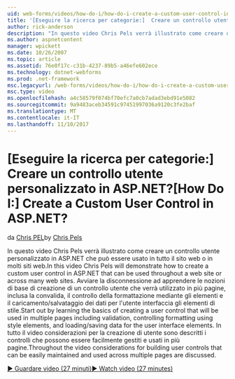 ```yaml
---
uid: web-forms/videos/how-do-i/how-do-i-create-a-custom-user-control-in-aspnet
title: '[Eseguire la ricerca per categorie:]  Creare un controllo utente personalizzato in ASP.NET? | Microsoft Docs'
author: rick-anderson
description: "In questo video Chris Pels verrà illustrato come creare un controllo utente personalizzato in ASP.NET che può essere usato in tutto il sito web o in molti siti web. Sta...."
ms.author: aspnetcontent
manager: wpickett
ms.date: 10/26/2007
ms.topic: article
ms.assetid: 76e0f17c-c31b-4237-89b5-a46efe602ece
ms.technology: dotnet-webforms
ms.prod: .net-framework
msc.legacyurl: /web-forms/videos/how-do-i/how-do-i-create-a-custom-user-control-in-aspnet
msc.type: video
ms.openlocfilehash: a4c58579f074bf70efc7a0cb7adad3ebd91e5082
ms.sourcegitcommit: 9a9483aceb34591c97451997036a9120c3fe2baf
ms.translationtype: MT
ms.contentlocale: it-IT
ms.lasthandoff: 11/10/2017
---
```

<a name="how-do-i--create-a-custom-user-control-in-aspnet"></a><span data-ttu-id="c7150-105">[Eseguire la ricerca per categorie:]  Creare un controllo utente personalizzato in ASP.NET?</span><span class="sxs-lookup"><span data-stu-id="c7150-105">[How Do I:]  Create a Custom User Control in ASP.NET?</span></span>
====================
<span data-ttu-id="c7150-106">da [Chris PEL](https://twitter.com/chrispels)</span><span class="sxs-lookup"><span data-stu-id="c7150-106">by [Chris Pels](https://twitter.com/chrispels)</span></span>

<span data-ttu-id="c7150-107">In questo video Chris Pels verrà illustrato come creare un controllo utente personalizzato in ASP.NET che può essere usato in tutto il sito web o in molti siti web.</span><span class="sxs-lookup"><span data-stu-id="c7150-107">In this video Chris Pels will demonstrate how to create a custom user control in ASP.NET that can be used throughout a web site or across many web sites.</span></span> <span data-ttu-id="c7150-108">Avviare la disconnessione ad apprendere le nozioni di base di creazione di un controllo utente che verrà utilizzato in più pagine, inclusa la convalida, il controllo della formattazione mediante gli elementi e il caricamento/salvataggio dei dati per l'utente interfaccia gli elementi di stile.</span><span class="sxs-lookup"><span data-stu-id="c7150-108">Start out by learning the basics of creating a user control that will be used in multiple pages including validation, controlling formatting using style elements, and loading/saving data for the user interface elements.</span></span> <span data-ttu-id="c7150-109">In tutto il video considerazioni per la creazione di utente sono descritti i controlli che possono essere facilmente gestiti e usati in più pagine.</span><span class="sxs-lookup"><span data-stu-id="c7150-109">Throughout the video considerations for building user controls that can be easily maintained and used across multiple pages are discussed.</span></span>

[<span data-ttu-id="c7150-110">&#9654; Guardare video (27 minuti)</span><span class="sxs-lookup"><span data-stu-id="c7150-110">&#9654; Watch video (27 minutes)</span></span>](https://channel9.msdn.com/Blogs/ASP-NET-Site-Videos/how-do-i-create-a-custom-user-control-in-aspnet)
